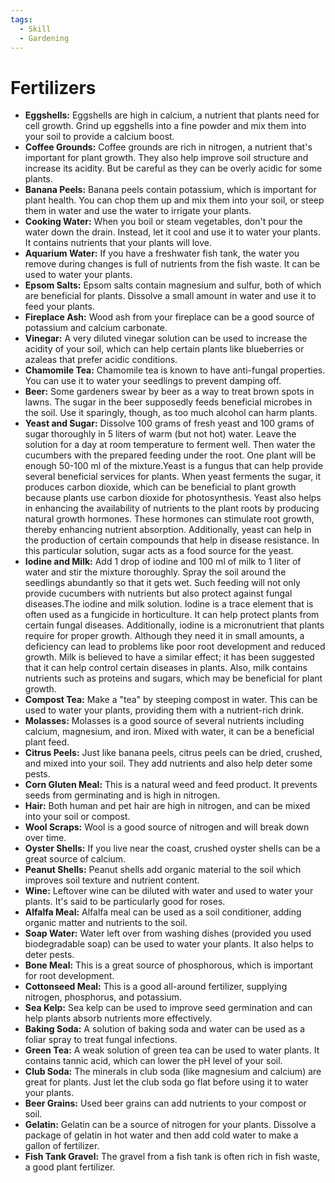 ```yaml
---
tags:
  - Skill
  - Gardening
---
```


# Fertilizers

- **Eggshells:** Eggshells are high in calcium, a nutrient that plants need for cell growth. Grind up eggshells into a fine powder and mix them into your soil to provide a calcium boost.
- **Coffee Grounds:** Coffee grounds are rich in nitrogen, a nutrient that's important for plant growth. They also help improve soil structure and increase its acidity. But be careful as they can be overly acidic for some plants.
- **Banana Peels:** Banana peels contain potassium, which is important for plant health. You can chop them up and mix them into your soil, or steep them in water and use the water to irrigate your plants.
- **Cooking Water:** When you boil or steam vegetables, don't pour the water down the drain. Instead, let it cool and use it to water your plants. It contains nutrients that your plants will love.
- **Aquarium Water:** If you have a freshwater fish tank, the water you remove during changes is full of nutrients from the fish waste. It can be used to water your plants.
- **Epsom Salts:** Epsom salts contain magnesium and sulfur, both of which are beneficial for plants. Dissolve a small amount in water and use it to feed your plants.
- **Fireplace Ash:** Wood ash from your fireplace can be a good source of potassium and calcium carbonate.
- **Vinegar:** A very diluted vinegar solution can be used to increase the acidity of your soil, which can help certain plants like blueberries or azaleas that prefer acidic conditions.
- **Chamomile Tea:** Chamomile tea is known to have anti-fungal properties. You can use it to water your seedlings to prevent damping off.
- **Beer:** Some gardeners swear by beer as a way to treat brown spots in lawns. The sugar in the beer supposedly feeds beneficial microbes in the soil. Use it sparingly, though, as too much alcohol can harm plants.
- **Yeast and Sugar:** Dissolve 100 grams of fresh yeast and 100 grams of sugar thoroughly in 5 liters of warm (but not hot) water. Leave the solution for a day at room temperature to ferment well. Then water the cucumbers with the prepared feeding under the root. One plant will be enough 50-100 ml of the mixture.Yeast is a fungus that can help provide several beneficial services for plants. When yeast ferments the sugar, it produces carbon dioxide, which can be beneficial to plant growth because plants use carbon dioxide for photosynthesis. Yeast also helps in enhancing the availability of nutrients to the plant roots by producing natural growth hormones. These hormones can stimulate root growth, thereby enhancing nutrient absorption. Additionally, yeast can help in the production of certain compounds that help in disease resistance. In this particular solution, sugar acts as a food source for the yeast.
- **Iodine and Milk:** Add 1 drop of iodine and 100 ml of milk to 1 liter of water and stir the mixture thoroughly. Spray the soil around the seedlings abundantly so that it gets wet. Such feeding will not only provide cucumbers with nutrients but also protect against fungal diseases.The iodine and milk solution. Iodine is a trace element that is often used as a fungicide in horticulture. It can help protect plants from certain fungal diseases. Additionally, iodine is a micronutrient that plants require for proper growth. Although they need it in small amounts, a deficiency can lead to problems like poor root development and reduced growth. Milk is believed to have a similar effect; it has been suggested that it can help control certain diseases in plants. Also, milk contains nutrients such as proteins and sugars, which may be beneficial for plant growth.
- **Compost Tea:** Make a "tea" by steeping compost in water. This can be used to water your plants, providing them with a nutrient-rich drink.
- **Molasses:** Molasses is a good source of several nutrients including calcium, magnesium, and iron. Mixed with water, it can be a beneficial plant feed.
- **Citrus Peels:** Just like banana peels, citrus peels can be dried, crushed, and mixed into your soil. They add nutrients and also help deter some pests.
- **Corn Gluten Meal:** This is a natural weed and feed product. It prevents seeds from germinating and is high in nitrogen.
- **Hair:** Both human and pet hair are high in nitrogen, and can be mixed into your soil or compost.
- **Wool Scraps:** Wool is a good source of nitrogen and will break down over time.
- **Oyster Shells:** If you live near the coast, crushed oyster shells can be a great source of calcium.
- **Peanut Shells:** Peanut shells add organic material to the soil which improves soil texture and nutrient content.
- **Wine:** Leftover wine can be diluted with water and used to water your plants. It's said to be particularly good for roses.
- **Alfalfa Meal:** Alfalfa meal can be used as a soil conditioner, adding organic matter and nutrients to the soil.
- **Soap Water:** Water left over from washing dishes (provided you used biodegradable soap) can be used to water your plants. It also helps to deter pests.
- **Bone Meal:** This is a great source of phosphorous, which is important for root development.
- **Cottonseed Meal:** This is a good all-around fertilizer, supplying nitrogen, phosphorus, and potassium.
- **Sea Kelp:** Sea kelp can be used to improve seed germination and can help plants absorb nutrients more effectively.
- **Baking Soda:** A solution of baking soda and water can be used as a foliar spray to treat fungal infections.
- **Green Tea:** A weak solution of green tea can be used to water plants. It contains tannic acid, which can lower the pH level of your soil.
- **Club Soda:** The minerals in club soda (like magnesium and calcium) are great for plants. Just let the club soda go flat before using it to water your plants.
- **Beer Grains:** Used beer grains can add nutrients to your compost or soil.
- **Gelatin:** Gelatin can be a source of nitrogen for your plants. Dissolve a package of gelatin in hot water and then add cold water to make a gallon of fertilizer.
- **Fish Tank Gravel:** The gravel from a fish tank is often rich in fish waste, a good plant fertilizer.

